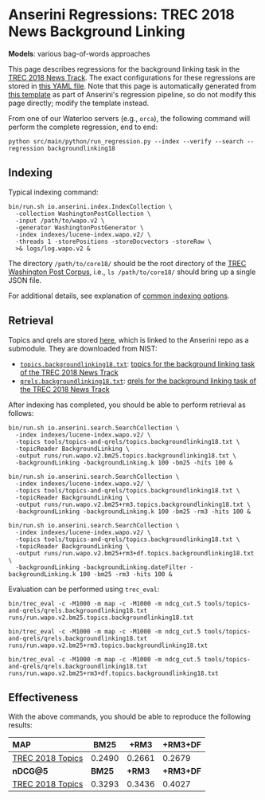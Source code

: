 # Anserini Regressions: TREC 2018 News Background Linking

**Models**: various bag-of-words approaches

This page describes regressions for the background linking task in the [TREC 2018 News Track](http://trec-news.org/).
The exact configurations for these regressions are stored in [this YAML file](../../src/main/resources/regression/backgroundlinking18.yaml).
Note that this page is automatically generated from [this template](../../src/main/resources/docgen/templates/backgroundlinking18.template) as part of Anserini's regression pipeline, so do not modify this page directly; modify the template instead.

From one of our Waterloo servers (e.g., `orca`), the following command will perform the complete regression, end to end:

```
python src/main/python/run_regression.py --index --verify --search --regression backgroundlinking18
```

## Indexing

Typical indexing command:

```
bin/run.sh io.anserini.index.IndexCollection \
  -collection WashingtonPostCollection \
  -input /path/to/wapo.v2 \
  -generator WashingtonPostGenerator \
  -index indexes/lucene-index.wapo.v2/ \
  -threads 1 -storePositions -storeDocvectors -storeRaw \
  >& logs/log.wapo.v2 &
```

The directory `/path/to/core18/` should be the root directory of the [TREC Washington Post Corpus](https://trec.nist.gov/data/wapost/), i.e., `ls /path/to/core18/`
should bring up a single JSON file.

For additional details, see explanation of [common indexing options](../../docs/common-indexing-options.md).

## Retrieval

Topics and qrels are stored [here](https://github.com/castorini/anserini-tools/tree/master/topics-and-qrels), which is linked to the Anserini repo as a submodule.
They are downloaded from NIST:

+ [`topics.backgroundlinking18.txt`](https://github.com/castorini/anserini-tools/tree/master/topics-and-qrels/topics.backgroundlinking18.txt): [topics for the background linking task of the TREC 2018 News Track](https://trec.nist.gov/data/news/2018/newsir18-topics.txt)
+ [`qrels.backgroundlinking18.txt`](https://github.com/castorini/anserini-tools/tree/master/topics-and-qrels/qrels.backgroundlinking18.txt): [qrels for the background linking task of the TREC 2018 News Track](https://trec.nist.gov/data/news/2018/bqrels.exp-gains.txt)

After indexing has completed, you should be able to perform retrieval as follows:

```
bin/run.sh io.anserini.search.SearchCollection \
  -index indexes/lucene-index.wapo.v2/ \
  -topics tools/topics-and-qrels/topics.backgroundlinking18.txt \
  -topicReader BackgroundLinking \
  -output runs/run.wapo.v2.bm25.topics.backgroundlinking18.txt \
  -backgroundLinking -backgroundLinking.k 100 -bm25 -hits 100 &

bin/run.sh io.anserini.search.SearchCollection \
  -index indexes/lucene-index.wapo.v2/ \
  -topics tools/topics-and-qrels/topics.backgroundlinking18.txt \
  -topicReader BackgroundLinking \
  -output runs/run.wapo.v2.bm25+rm3.topics.backgroundlinking18.txt \
  -backgroundLinking -backgroundLinking.k 100 -bm25 -rm3 -hits 100 &

bin/run.sh io.anserini.search.SearchCollection \
  -index indexes/lucene-index.wapo.v2/ \
  -topics tools/topics-and-qrels/topics.backgroundlinking18.txt \
  -topicReader BackgroundLinking \
  -output runs/run.wapo.v2.bm25+rm3+df.topics.backgroundlinking18.txt \
  -backgroundLinking -backgroundLinking.dateFilter -backgroundLinking.k 100 -bm25 -rm3 -hits 100 &
```

Evaluation can be performed using `trec_eval`:

```
bin/trec_eval -c -M1000 -m map -c -M1000 -m ndcg_cut.5 tools/topics-and-qrels/qrels.backgroundlinking18.txt runs/run.wapo.v2.bm25.topics.backgroundlinking18.txt

bin/trec_eval -c -M1000 -m map -c -M1000 -m ndcg_cut.5 tools/topics-and-qrels/qrels.backgroundlinking18.txt runs/run.wapo.v2.bm25+rm3.topics.backgroundlinking18.txt

bin/trec_eval -c -M1000 -m map -c -M1000 -m ndcg_cut.5 tools/topics-and-qrels/qrels.backgroundlinking18.txt runs/run.wapo.v2.bm25+rm3+df.topics.backgroundlinking18.txt
```

## Effectiveness

With the above commands, you should be able to reproduce the following results:

| **MAP**                                                                                                      | **BM25**  | **+RM3**  | **+RM3+DF**|
|:-------------------------------------------------------------------------------------------------------------|-----------|-----------|-----------|
| [TREC 2018 Topics](https://github.com/castorini/anserini-tools/tree/master/topics-and-qrels/topics.backgroundlinking18.txt)| 0.2490    | 0.2661    | 0.2679    |
| **nDCG@5**                                                                                                   | **BM25**  | **+RM3**  | **+RM3+DF**|
| [TREC 2018 Topics](https://github.com/castorini/anserini-tools/tree/master/topics-and-qrels/topics.backgroundlinking18.txt)| 0.3293    | 0.3436    | 0.4027    |

